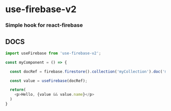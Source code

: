 # use-firebase-v2

### Simple hook for react-firebase

## DOCS
```js
import useFirebase from 'use-firebase-v2';

const myComponent = () => {

  const docRef = firebase.firestore().collection('myCollection').doc('myDoc');

  const value = useFirebase(docRef);

  return(
    <p>Hello, {value && value.name}</p>
  )
}
```